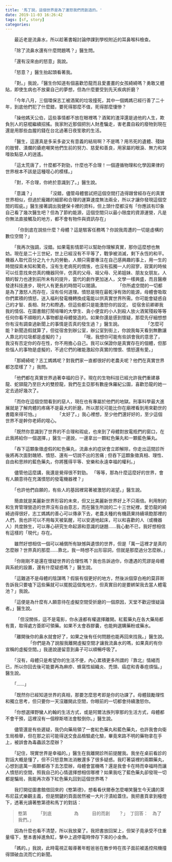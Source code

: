 ```yaml
---
title: '馬丁說，這個世界是為了激怒我們而創造的。'
date: 2019-11-03 16:26:42
tags: [sf, story]
categories:
---
```


　　最近老是流鼻水，所以趁著書報討論停課到學校附近的耳鼻喉科檢查。
<!--more-->
　　「除了流鼻水還有什麼問題嗎？」醫生問。

　　「還有沒來由的怒意」我說。

　　「怒意？」醫生抬起頭看著我。

　　「對。」我說，「醫生你知道有個喜歡恐龍而且愛畫畫的女孩綺綺嗎？勇敢又體貼，即使生病也不放棄自己的夢想，但為什麼要受到先天疾病折磨？

　　「今年八月，三個環保志工被酒駕的垃圾撞死，其中一個媽媽已經行善了二十年，到底他們犯了什麼錯，要死得那麼不值，死得那麼悽慘？

　　「操他媽天公伯，這些事情都不放在眼裡嗎？酒駕的渣滓還是過他的人生，欺負別人的惡棍繼續招搖。我家附近那個把別人財產騙走，害老農自殺的廢物到現在還是用那些血腥的錢在台北過著日夜笙歌的生活。

　　「醫生，這還真是多采多姿又有意義的結局啊？不是嗎？用吊死的遺體、殘缺的肢臂、潰爛的瘡疤嘲笑他們生前的努力、慈愛和善良，用家屬的眼淚、無力和哭嚎妝點惡人的逍遙。

　　「這太荒唐了，什麼都不對勁，什麼也不合理！一個遵循物理和化學因果律的世界根本不該是這種噁心的模樣。」

　　「對，不合理，你終於意識到了。」醫生說。

　　「意識？」
　
　　「沒錯，儘管母體嘗試把這個空間打造得跟曾經存在的真實世界相似，但過於龐雜的細節和合理的運算速度無法兩全，所以才讓你發現這個空間的瑕疵。」醫生接著調出我健保卡裡的資料，但上頭什麼都沒有「你應該有印象自己看了幾次醫生吧？但為了節約能源，這個空間只以最小限度的資源運營，凡是你無法直接觸及的地方，都不會有物件與資訊存在」

　　 「你到底在說些什麼？母體？這是駭客任務嗎？你說我周遭的一切是虛構的數位空間？」

　　「我再次強調，沒錯。如果電影情節可以幫助你理解真實，那你這麼想也無妨。現在是二十三世紀，世上已經沒有不平等了，戰爭被消滅，剩下永恆的和平。機器人取代百分之九十九的勞動，人類只需要專注在自己感興趣的事上，用一生的時間探索未知和驚奇。沒有生老病死的惆悵，也沒有孤獨一人的寂寥，寂寞的時候可以任意找來仿真的機器同伴，仿真的父母、祖父母、兄弟姐妹、朋友女朋友。人類的智力也達到前所未有的提升，當代的劇作更加迷人，文學一樣興盛，而且醫療發達科技進步，現代人有更長的時間可以閱讀。
　　
　　「你所處空間的一切都是為了激怒人而存在，沒有任何道理。憤怒是現在最乾淨有效的能源，母體會吸取你們累積的憤怒，送入福利發電機轉換成電能以供真實世界所需。你可能會疑惑自己的才智、長相、財力和際遇，但這些都只是能激怒你的設定。 從宿舍前卿卿我我的情侶、在圖書館打鬧喧嘩的大學生、貪小便宜的小人到殺人放火酒駕殘殺等等任何你看不順眼的人事物都是母體營造的。如果你還是感到懷疑，那麼先仔細想想你有沒有調查過新聞上的事情是否真的發生過？」醫生說。 　
　　
　　「怎麼可能？新聞造假就算了，但從宿舍到辦公室，辦公室到街上，你說我每天看到無數讓人靠北的垃圾都是虛擬的？」
　　
　　「哦，我想你可能有些誤會我的意思了，我沒有否定你的存在性，你不用擔心自己。我可以保證你是真實存在的個體，但那些惱人的事物是虛擬的，不過它們的確能激起你真實的憎恨、憤怒還有愛。」

　　「那綺綺呢？志工媽媽呢？對我們家一直都很好的老農夫呢？他們在真實世界都怎麼樣了？」我問。

　　「他們都在真實世界過著幸福的日子。現在的生物科技已經允許我們重建暴龍、蛇頸龍乃至巨大的雙腔龍，我們在圭亞那有數座侏羅紀公園，喜歡恐龍的她一定去過好幾次了。

　　「而你在這個空間看到的惡人，現在也有專屬於他們的地獄。刑事科學最大進展就是了解肉體的疼痛不是最大的折磨，所以那兒可能比你在廟裡看到用來勸世的書籍來得可怕。」 　　
　　「太好了。」我心裡想，至少他們還好好的，至少這個世界不是幹你老師的噁心。

　　「既然你意識到了世界的不合理和瑕疵，也來到了母體對放電瓶們的窗口，在此我將給你一個選擇，」醫生一邊說，一邊拿出一顆紅色藥丸和一顆藍色藥丸。

　　「吞下這顆象徵虛假的紅色藥丸，流鼻水的症狀會立即解除，你走出這間診所後將再次面對醜陋、憤怒、還有一切說不出的苦痛 ; 但吞下這顆象徵真相、理性、自由和思辨的藍色藥丸，你將獲得平等、安樂和永遠幸福的權利。」

　　儘管他這麼講，我還是覺得很不對勁。 「等等，那為什麼這麼好的世界，會有人願意待在充滿憤怒的發電機器裡？」

　　「也許他們自願的，有些人的基因裡寫著被激怒的渴望。」醫生說。

　　簡直就是美麗新世界形容的未來，但又比美麗新世界好上不只兩倍。利用制約和生育管理營造的世界沒有自由意志，而在醫生所說的二十三世紀裡，愛恐龍的綺綺過得很好，志工媽媽的善心可以傳承下去，老農夫種的有機蔬果持續填飽那裡的人們，我也許可以不用每天被氣醒，可以安適地起床，可以和喜歡的人（或機器人）共度餘生，可以專心研究生命起源和意識的謎題……我心動不已，我好想相信有這樣的「現代」存在。

　　雖然好想相信一個可以補償所有缺憾與遺恨的世界，但是「萬一這裡才是真的怎麼辦？世界真的那麼......靠北，我一時想不出形容詞，但就是那麼過分怎麼辦。」

　　「你剛剛不是還在懷疑世界的合理性嗎？我也告訴過你，你遭遇的荒謬是母體與系統的設置，還有什麼疑惑嗎？」醫生說。

　　「這難道不是母體的陰謀嗎？假裝有個更好的地方，然後派個穿白袍的莫菲斯告訴我只要嗑下這些藥就可以擺脫這個鬼地方，但真實目的是要綁架我去當人體電池？」我說。

　　「這便是為什麼有人願意待在虛擬空間受折磨的一個原因，天堂不歡迎懷疑論者。」醫生說。

　　 「但沒關係，這不是電影，你永遠都有權選擇離開。紅藍藥丸在各大藥局都有賣，取得處方簽即可領藥。如果不太會吞膠囊，也能夠選購藥粉或藥水。

　　「離開後你的鼻水就會好了，如果之後有任何問題也能再回來找我。」醫生說。 　
　　
　　「你們是為了說服我離開虛擬空間才讓我流鼻水的嗎，如果真的有你宣稱的虛擬空間。」我邊說邊留意到鼻子可以順暢呼吸了。

　　「沒有，母體只是希望你的生活不便，內心累積更多所謂的『靠北』情緒而已，所以你回去後可能要再為麻疹、蜂窩性組織炎、禿頭、癌症和青春痘煩惱。」醫生說。 　

　　「……」

　　「既然你已經知道世界的真相，那要怎麼思考即是你的功課了。母體鼓勵理性和獨立思考，但只要你一天沒離開此空間，你眼前的一切都會持續激怒你。

　　「你想選擇野蠻人約翰的生活方式，或是阿爾法族列寧那的生活方式，母體都不會干預，這裡沒有一個穆斯塔法會駁倒你。」醫生說。

　　儘管還是有些遲疑，我仍向藥局領了一套紅色藥丸和藍色藥丸，也許我會向衛生局檢舉，但在那之前可能得送交食品檢驗處化驗，畢竟來路不明的藥物拿在手上，被誤會為毒蟲該怎麼辦？

　　「記住，現實世界是幸福的。」醫生在我離開診所前提醒我。我坐在桌前看診的對話大概是懂了，但不只怒意無法消散還多了很多疑惑。我盯著袋裡的兩顆藥丸，心想到底萬一兩顆都吞下去怎麼辦，母體會當機嗎？還是我會卡在時而幸福時而讓人憤怒的空間，照我自己的心情選擇想相信哪裡？如果我吃了藍色藥丸卻發現一切都是騙局，我能再次吞下紅色藥丸回到這個世界嗎？

　　我打開從圖書館借回來的《憨第德》，想看看伏爾泰怎麼嘲笑醫生今天講的萊布尼茲式樂觀主義，但是關鍵的頁面居然被一大片汙漬給蓋住。我把書頁拿到檯燈下，透著光讀著憨第德和馬丁的對話：

> 憨第　　　「到底　　　　　為　　　目的而創　　？」　丁回答：　為了　　　我們。」

　　因為什麼也看不清楚，所以我放棄了。我把書放回架上，但架子竟承受不住重量塌下，整本書掉進魚缸，擊中上週停電時倖存下來的小金魚。

　　「媽的。」我說，此時電視正報導著年輕爸爸在散步時在孩子面前被遙控飛機撞得頭破血流而亡的新聞。

